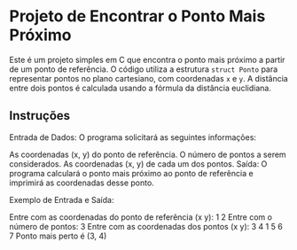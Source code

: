 # Projeto de Encontrar o Ponto Mais Próximo

Este é um projeto simples em C que encontra o ponto mais próximo a partir de um ponto de referência. O código utiliza a estrutura `struct Ponto` para representar pontos no plano cartesiano, com coordenadas `x` e `y`. A distância entre dois pontos é calculada usando a fórmula da distância euclidiana.

## Instruções

Entrada de Dados: O programa solicitará as seguintes informações:

As coordenadas (x, y) do ponto de referência.
O número de pontos a serem considerados.
As coordenadas (x, y) de cada um dos pontos.
Saída: O programa calculará o ponto mais próximo ao ponto de referência e imprimirá as coordenadas desse ponto.

Exemplo de Entrada e Saída:


Entre com as coordenadas do ponto de referência (x y): 1 2
Entre com o número de pontos: 3
Entre com as coordenadas dos pontos (x y):
3 4
1 5
6 7
Ponto mais perto é (3, 4)
